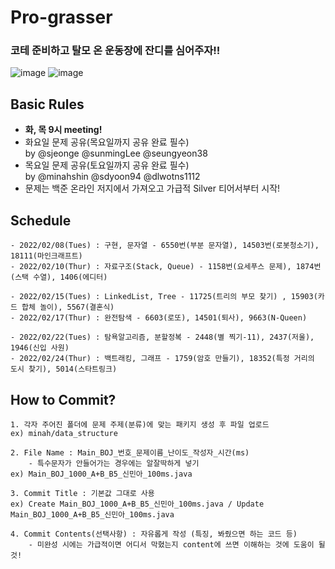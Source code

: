 # Pro-grasser
### 코테 준비하고 탈모 온 운동장에 잔디를 심어주자!!<br>
![image](https://user-images.githubusercontent.com/33835900/152555539-3aa1009d-1a3a-4e70-9950-0f76ca88afcc.png) ![image](https://user-images.githubusercontent.com/33835900/152556558-e8e62e94-93bc-445b-b1b0-a6e4f0371829.png)


## Basic Rules
- **화, 목 9시 meeting!**
- 화요일 문제 공유(목요일까지 공유 완료 필수)<br>
	by @sjeonge @sunmingLee @seungyeon38
- 목요일 문제 공유(토요일까지 공유 완료 필수)<br>
 	by @minahshin @sdyoon94 @dlwotns1112
- 문제는 백준 온라인 저지에서 가져오고 가급적 Silver 티어서부터 시작!

## Schedule
```
- 2022/02/08(Tues) : 구현, 문자열 - 6550번(부분 문자열), 14503번(로봇청소기), 18111(마인크래프트)
- 2022/02/10(Thur) : 자료구조(Stack, Queue) - 1158번(요세푸스 문제), 1874번(스택 수열), 1406(에디터)

- 2022/02/15(Tues) : LinkedList, Tree - 11725(트리의 부모 찾기) , 15903(카드 합체 놀이), 5567(결혼식)
- 2022/02/17(Thur) : 완전탐색 - 6603(로또), 14501(퇴사), 9663(N-Queen)

- 2022/02/22(Tues) : 탐욕알고리즘, 분할정복 - 2448(별 찍기-11), 2437(저울), 1946(신입 사원)
- 2022/02/24(Thur) : 백트래킹, 그래프 - 1759(암호 만들기), 18352(특정 거리의 도시 찾기), 5014(스타트링크)
```

## How to Commit?
```
1. 각자 주어진 폴더에 문제 주제(분류)에 맞는 패키지 생성 후 파일 업로드
ex) minah/data_structure

2. File Name : Main_BOJ_번호_문제이름_난이도_작성자_시간(ms)
    - 특수문자가 안들어가는 경우에는 알잘딱하게 넣기
ex) Main_BOJ_1000_A+B_B5_신민아_100ms.java

3. Commit Title : 기본값 그대로 사용
ex) Create Main_BOJ_1000_A+B_B5_신민아_100ms.java / Update Main_BOJ_1000_A+B_B5_신민아_100ms.java

4. Commit Contents(선택사항) : 자유롭게 작성 (특징, 봐줬으면 하는 코드 등)
    - 미완성 시에는 가급적이면 어디서 막혔는지 content에 쓰면 이해하는 것에 도움이 될 것!
```
